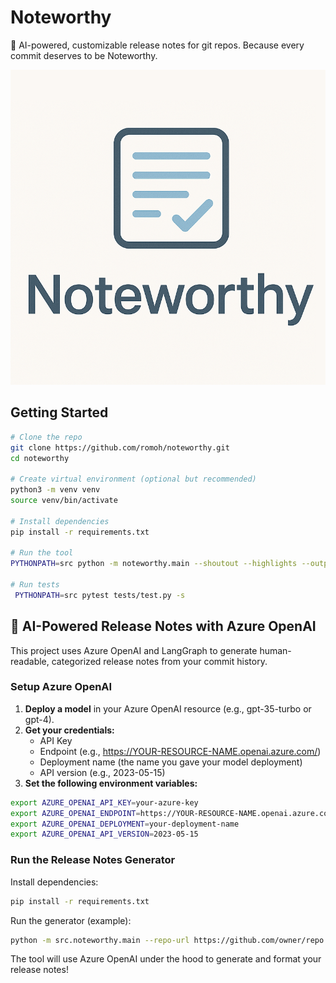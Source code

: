 # Noteworthy

📝 AI-powered, customizable release notes for git repos. Because every commit deserves to be Noteworthy.

 ![Project Logo](assets/logo.png)

## Getting Started

```bash
# Clone the repo
git clone https://github.com/romoh/noteworthy.git
cd noteworthy

# Create virtual environment (optional but recommended)
python3 -m venv venv
source venv/bin/activate

# Install dependencies
pip install -r requirements.txt

# Run the tool
PYTHONPATH=src python -m noteworthy.main --shoutout --highlights --output-format markdown --output-file release_notes.md --repo-url https://github.com/owner/repo

# Run tests
 PYTHONPATH=src pytest tests/test.py -s
```

## 🚀 AI-Powered Release Notes with Azure OpenAI

This project uses Azure OpenAI and LangGraph to generate human-readable, categorized release notes from your commit history.

### Setup Azure OpenAI

1. **Deploy a model** in your Azure OpenAI resource (e.g., gpt-35-turbo or gpt-4).
2. **Get your credentials:**
   - API Key
   - Endpoint (e.g., https://YOUR-RESOURCE-NAME.openai.azure.com/)
   - Deployment name (the name you gave your model deployment)
   - API version (e.g., 2023-05-15)
3. **Set the following environment variables:**

```bash
export AZURE_OPENAI_API_KEY=your-azure-key
export AZURE_OPENAI_ENDPOINT=https://YOUR-RESOURCE-NAME.openai.azure.com/
export AZURE_OPENAI_DEPLOYMENT=your-deployment-name
export AZURE_OPENAI_API_VERSION=2023-05-15
```

### Run the Release Notes Generator

Install dependencies:
```bash
pip install -r requirements.txt
```

Run the generator (example):
```bash
python -m src.noteworthy.main --repo-url https://github.com/owner/repo --from-tag v1.0.0 --to-tag v1.1.0 --shoutout
```

The tool will use Azure OpenAI under the hood to generate and format your release notes!
